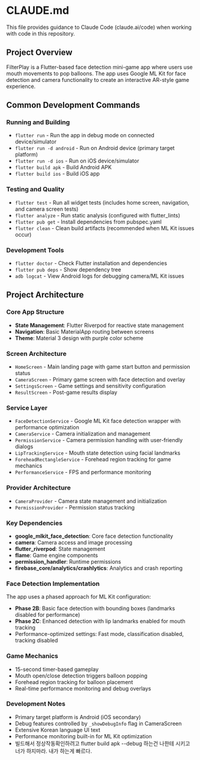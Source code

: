 # CLAUDE.md

This file provides guidance to Claude Code (claude.ai/code) when working with code in this repository.

## Project Overview

FilterPlay is a Flutter-based face detection mini-game app where users use mouth movements to pop balloons. The app uses Google ML Kit for face detection and camera functionality to create an interactive AR-style game experience.

## Common Development Commands

### Running and Building
- `flutter run` - Run the app in debug mode on connected device/simulator  
- `flutter run -d android` - Run on Android device (primary target platform)
- `flutter run -d ios` - Run on iOS device/simulator
- `flutter build apk` - Build Android APK
- `flutter build ios` - Build iOS app

### Testing and Quality
- `flutter test` - Run all widget tests (includes home screen, navigation, and camera screen tests)
- `flutter analyze` - Run static analysis (configured with flutter_lints)
- `flutter pub get` - Install dependencies from pubspec.yaml
- `flutter clean` - Clean build artifacts (recommended when ML Kit issues occur)

### Development Tools
- `flutter doctor` - Check Flutter installation and dependencies
- `flutter pub deps` - Show dependency tree
- `adb logcat` - View Android logs for debugging camera/ML Kit issues

## Project Architecture

### Core App Structure
- **State Management**: Flutter Riverpod for reactive state management
- **Navigation**: Basic MaterialApp routing between screens
- **Theme**: Material 3 design with purple color scheme

### Screen Architecture
- `HomeScreen` - Main landing page with game start button and permission status
- `CameraScreen` - Primary game screen with face detection and overlay
- `SettingsScreen` - Game settings and sensitivity configuration  
- `ResultScreen` - Post-game results display

### Service Layer
- `FaceDetectionService` - Google ML Kit face detection wrapper with performance optimization
- `CameraService` - Camera initialization and management
- `PermissionService` - Camera permission handling with user-friendly dialogs
- `LipTrackingService` - Mouth state detection using facial landmarks
- `ForeheadRectangleService` - Forehead region tracking for game mechanics
- `PerformanceService` - FPS and performance monitoring

### Provider Architecture
- `CameraProvider` - Camera state management and initialization
- `PermissionProvider` - Permission status tracking

### Key Dependencies
- **google_mlkit_face_detection**: Core face detection functionality
- **camera**: Camera access and image processing
- **flutter_riverpod**: State management
- **flame**: Game engine components
- **permission_handler**: Runtime permissions
- **firebase_core/analytics/crashlytics**: Analytics and crash reporting

### Face Detection Implementation
The app uses a phased approach for ML Kit configuration:
- **Phase 2B**: Basic face detection with bounding boxes (landmarks disabled for performance)
- **Phase 2C**: Enhanced detection with lip landmarks enabled for mouth tracking
- Performance-optimized settings: Fast mode, classification disabled, tracking disabled

### Game Mechanics
- 15-second timer-based gameplay
- Mouth open/close detection triggers balloon popping
- Forehead region tracking for balloon placement
- Real-time performance monitoring and debug overlays

### Development Notes
- Primary target platform is Android (iOS secondary)
- Debug features controlled by `_showDebugInfo` flag in CameraScreen
- Extensive Korean language UI text
- Performance monitoring built-in for ML Kit optimization
- 빌드해서 정상작동확인하려고 flutter build apk --debug 하는건 나한테 시키고 너가 하지마라. 내가 하는게 빠르다.